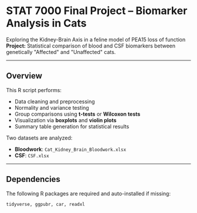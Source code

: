 # STAT 7000 Final Project – Biomarker Analysis in Cats
Exploring the Kidney-Brain Axis in a feline model of PEA15 loss of function
**Project:** Statistical comparison of blood and CSF biomarkers between genetically "Affected" and "Unaffected" cats.

---

## Overview

This R script performs:
- Data cleaning and preprocessing
- Normality and variance testing
- Group comparisons using **t-tests** or **Wilcoxon tests**
- Visualization via **boxplots** and **violin plots**
- Summary table generation for statistical results

Two datasets are analyzed:
- **Bloodwork**: `Cat_Kidney_Brain_Bloodwork.xlsx`
- **CSF**: `CSF.xlsx`

---

## Dependencies

The following R packages are required and auto-installed if missing:
```r
tidyverse, ggpubr, car, readxl
